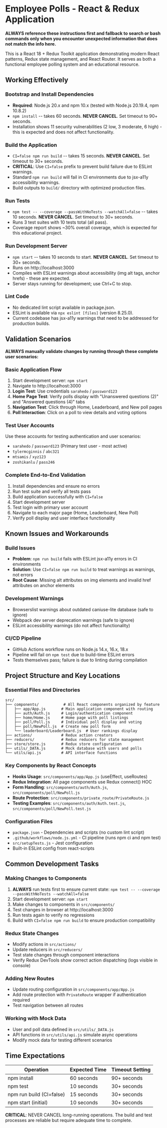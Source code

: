 # Employee Polls - React & Redux Application

**ALWAYS reference these instructions first and fallback to search or bash commands only when you encounter unexpected information that does not match the info here.**

This is a React 18 + Redux Toolkit application demonstrating modern React patterns, Redux state management, and React Router. It serves as both a functional employee polling system and an educational resource.

## Working Effectively

### Bootstrap and Install Dependencies
- **Required**: Node.js 20.x and npm 10.x (tested with Node.js 20.19.4, npm 10.8.2)
- `npm install` -- takes 60 seconds. **NEVER CANCEL**. Set timeout to 90+ seconds.
- Installation shows 11 security vulnerabilities (2 low, 3 moderate, 6 high) - this is expected and does not affect functionality.

### Build the Application
- `CI=false npm run build` -- takes 15 seconds. **NEVER CANCEL**. Set timeout to 30+ seconds.
- **CRITICAL**: Use `CI=false` prefix to prevent build failure due to ESLint warnings.
- Standard `npm run build` will fail in CI environments due to jsx-a11y accessibility warnings.
- Build outputs to `build/` directory with optimized production files.

### Run Tests
- `npm test -- --coverage --passWithNoTests --watchAll=false` -- takes 10 seconds. **NEVER CANCEL**. Set timeout to 30+ seconds.
- Runs 3 test suites with 10 tests total (all pass).
- Coverage report shows ~30% overall coverage, which is expected for this educational project.

### Run Development Server
- `npm start` -- takes 10 seconds to start. **NEVER CANCEL**. Set timeout to 30+ seconds.
- Runs on http://localhost:3000
- Compiles with ESLint warnings about accessibility (img alt tags, anchor hrefs) - these are expected.
- Server stays running for development; use Ctrl+C to stop.

### Lint Code
- No dedicated lint script available in package.json.
- ESLint is available via `npx eslint [files]` (version 8.25.0).
- Current codebase has jsx-a11y warnings that need to be addressed for production builds.

## Validation Scenarios

**ALWAYS manually validate changes by running through these complete user scenarios:**

### Basic Application Flow
1. Start development server: `npm start`
2. Navigate to http://localhost:3000
3. **Login Test**: Use credentials `sarahedo` / `password123`
4. **Home Page Test**: Verify polls display with "Unanswered questions (2)" and "Answered questions (4)" tabs
5. **Navigation Test**: Click through Home, Leaderboard, and New poll pages
6. **Poll Interaction**: Click on a poll to view details and voting options

### Test User Accounts
Use these accounts for testing authentication and user scenarios:
- `sarahedo` / `password123` (Primary test user - most active)
- `tylermcginnis` / `abc321`
- `mtsamis` / `xyz123`  
- `zoshikanlu` / `pass246`

### Complete End-to-End Validation
1. Install dependencies and ensure no errors
2. Run test suite and verify all tests pass
3. Build application successfully with `CI=false`
4. Start development server
5. Test login with primary user account
6. Navigate to each major page (Home, Leaderboard, New Poll)
7. Verify poll display and user interface functionality

## Known Issues and Workarounds

### Build Issues
- **Problem**: `npm run build` fails with ESLint jsx-a11y errors in CI environments
- **Solution**: Use `CI=false npm run build` to treat warnings as warnings, not errors
- **Root Cause**: Missing alt attributes on img elements and invalid href attributes on anchor elements

### Development Warnings
- Browserslist warnings about outdated caniuse-lite database (safe to ignore)
- Webpack dev server deprecation warnings (safe to ignore)
- ESLint accessibility warnings (do not affect functionality)

### CI/CD Pipeline
- GitHub Actions workflow runs on Node.js 14.x, 16.x, 18.x
- Pipeline will fail on `npm test` due to build-time ESLint errors
- Tests themselves pass; failure is due to linting during compilation

## Project Structure and Key Locations

### Essential Files and Directories
```
src/
├── components/           # All React components organized by feature
│   ├── app/App.js       # Main application component with routing
│   ├── auth/Auth.js     # Login/authentication component  
│   ├── home/Home.js     # Home page with poll listings
│   ├── poll/Poll.js     # Individual poll display and voting
│   ├── poll/NewPoll.js  # Create new poll form
│   └── leaderboard/Leaderboard.js  # User rankings display
├── actions/             # Redux action creators
├── reducers/            # Redux reducers for state management
├── store/store.js       # Redux store configuration
├── utils/_DATA.js       # Mock database with users and polls
└── utils/api.js         # API interface functions
```

### Key Components by React Concepts
- **Hooks Usage**: `src/components/app/App.js` (useEffect, useRoutes)
- **Redux Integration**: All page components use Redux connect() HOC
- **Form Handling**: `src/components/auth/Auth.js`, `src/components/poll/NewPoll.js`
- **Route Protection**: `src/components/private_route/PrivateRoute.js`
- **Testing Examples**: `src/components/auth/Auth.test.js`, `src/components/poll/NewPoll.test.js`

### Configuration Files
- `package.json` - Dependencies and scripts (no custom lint script)
- `.github/workflows/node.js.yml` - CI pipeline (runs npm ci and npm test)
- `src/setupTests.js` - Jest configuration
- Built-in ESLint config from react-scripts

## Common Development Tasks

### Making Changes to Components
1. **ALWAYS** run tests first to ensure current state: `npm test -- --coverage --passWithNoTests --watchAll=false`
2. Start development server: `npm start`
3. Make changes to components in `src/components/`
4. Test changes in browser at http://localhost:3000
5. Run tests again to verify no regressions
6. Build with `CI=false npm run build` to ensure production compatibility

### Redux State Changes
- Modify actions in `src/actions/`
- Update reducers in `src/reducers/`
- Test state changes through component interactions
- Verify Redux DevTools show correct action dispatching (logs visible in console)

### Adding New Routes
- Update routing configuration in `src/components/app/App.js`
- Add route protection with `PrivateRoute` wrapper if authentication required
- Test navigation between all routes

### Working with Mock Data
- User and poll data defined in `src/utils/_DATA.js`
- API functions in `src/utils/api.js` simulate async operations
- Modify mock data for testing different scenarios

## Time Expectations

| Operation | Expected Time | Timeout Setting |
|-----------|---------------|----------------|
| npm install | 60 seconds | 90+ seconds |
| npm test | 10 seconds | 30+ seconds |
| npm run build (CI=false) | 15 seconds | 30+ seconds |
| npm start (initial) | 10 seconds | 30+ seconds |

**CRITICAL**: NEVER CANCEL long-running operations. The build and test processes are reliable but require adequate time to complete.